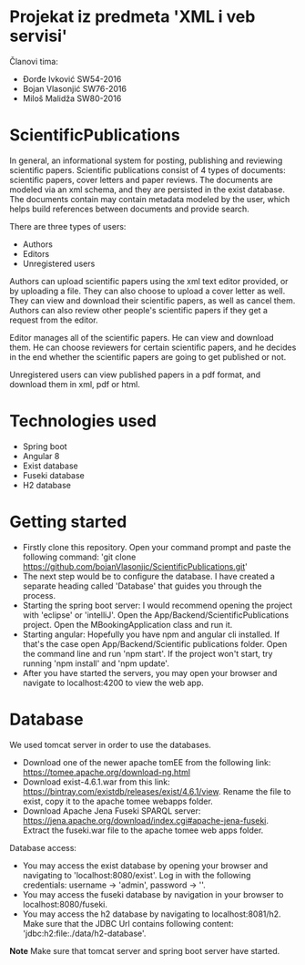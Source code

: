 # Projekat iz predmeta 'XML i veb servisi'
Članovi tima:
- Đorđe Ivković SW54-2016
- Bojan Vlasonjić SW76-2016 
- Miloš Malidža SW80-2016


# ScientificPublications
In general, an informational system for posting, publishing and reviewing scientific papers.
Scientific publications consist of 4 types of documents: scientific papers, cover letters and paper reviews.
The documents are modeled via an xml schema, and they are persisted in the exist database.
The documents contain may contain metadata modeled by the user, which helps build references between documents and provide search.


There are three types of users:
- Authors
- Editors
- Unregistered users

Authors can upload scientific papers using the xml text editor provided, or by uploading a file. They can also choose to upload a cover letter as well. They can view and download their scientific papers, as well as cancel them. Authors can also review other people's scientific papers if they get a request from the editor.

Editor manages all of the scientific papers. He can view and download them. He can choose reviewers for certain scientific papers, and he decides in the end whether the scientific papers are going to get published or not.

Unregistered users can view published papers in a pdf format, and download them in xml, pdf or html.


# Technologies used
- Spring boot
- Angular 8
- Exist database
- Fuseki database
- H2 database


# Getting started
- Firstly clone this repository. Open your command prompt and paste the following command: 'git clone https://github.com/bojanVlasonjic/ScientificPublications.git'
- The next step would be to configure the database. I have created a separate heading called 'Database' that guides you through the process.
- Starting the spring boot server: I would recommend opening the project with 'eclipse' or 'intelliJ'. Open the App/Backend/ScientificPublications project. Open the MBookingApplication class and run it.
- Starting angular: Hopefully you have npm and angular cli installed. If that's the case open App/Backend/Scientific publications folder. Open the command line and run 'npm start'. If the project won't start, try running 'npm install' and 'npm update'.
- After you have started the servers, you may open your browser and navigate to localhost:4200 to view the web app.

# Database
We used tomcat server in order to use the databases.
- Download one of the newer apache tomEE from the following link: https://tomee.apache.org/download-ng.html
- Download exist-4.6.1.war from this link: https://bintray.com/existdb/releases/exist/4.6.1/view.
Rename the file to exist, copy it to the apache tomee webapps folder.
- Download Apache Jena Fuseki SPARQL server: https://jena.apache.org/download/index.cgi#apache-jena-fuseki.
Extract the fuseki.war file to the apache tomee web apps folder.

Database access:
- You may access the exist database by opening your browser and navigating to 'localhost:8080/exist'.
Log in with the following credentials: username -> 'admin', password -> ''.
- You may access the fuseki database by navigation in your browser to localhost:8080/fuseki.
- You may access the h2 database by navigating to localhost:8081/h2. Make sure that the JDBC Url contains following content: 'jdbc:h2:file:./data/h2-database'.

**Note** Make sure that tomcat server and spring boot server have started.




